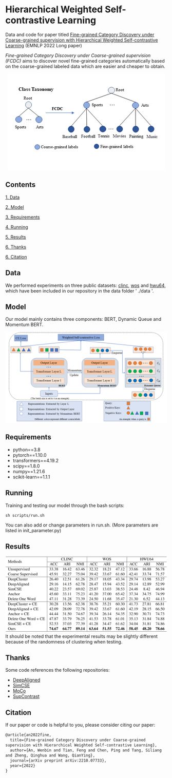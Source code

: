 
# Hierarchical Weighted Self-contrastive Learning
Data and code for paper titled [Fine-grained Category Discovery under Coarse-grained supervision with Hierarchical Weighted Self-contrastive Learning](https://arxiv.org/abs/2210.07733) (EMNLP 2022 Long paper)

*Fine-grained Category Discovery under Coarse-grained supervision (FCDC)* aims to discover novel fine-grained categories automatically based on the coarse-grained labeled data which are easier and cheaper to obtain.
<div align=center>
<img src="./figures/intro.png"/>
</div>


## Contents
[1. Data](#data)

[2. Model](#model)

[3. Requirements](#requirements)

[4. Running](#running)

[5. Results](#results)

[6. Thanks](#thanks)

[6. Citation](#citation)

## Data
We performed experiments on three public datasets: [clinc](https://aclanthology.org/D19-1131/), [wos](https://arxiv.org/abs/1709.08267) and [hwu64](https://arxiv.org/abs/1903.05566), which have been included in our repository in the data folder ' ./data '.

## Model
Our model mainly contains three  components: BERT, Dynamic Queue and Momentum BERT.
<div align=center>
<img src="./figures/model.png"/>
</div>

## Requirements
* python==3.8
* pytorch==1.10.0
* transformers==4.19.2
* scipy==1.8.0
* numpy==1.21.6
* scikit-learn==1.1.1

## Running
Training and testing our model through the bash scripts:
```
sh scripts/run.sh
```
You can also add or change parameters in run.sh. (More parameters are listed in init_parameter.py)

## Results
<div align=center>
<img src="./figures/results.png"/>
</div>
It should be noted that the experimental results may be slightly different because of the randomness of clustering when testing.

## Thanks
Some code references the following repositories:
* [DeepAligned](https://github.com/thuiar/DeepAligned-Clustering)
* [SimCSE](https://github.com/princeton-nlp/SimCSE)
* [MoCo](https://github.com/facebookresearch/moco)
* [SupContrast](https://github.com/HobbitLong/SupContrast)

## Citation
If our paper or code is helpful to you, please consider citing our paper:
```
@article{an2022fine,
  title={Fine-grained Category Discovery under Coarse-grained supervision with Hierarchical Weighted Self-contrastive Learning},
  author={An, Wenbin and Tian, Feng and Chen, Ping and Tang, Siliang and Zheng, Qinghua and Wang, QianYing},
  journal={arXiv preprint arXiv:2210.07733},
  year={2022}
}
```
